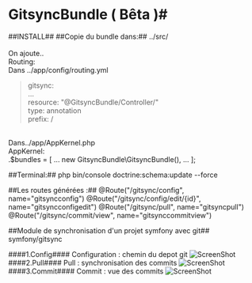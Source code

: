 # GitsyncBundle ( Bêta )#

##INSTALL##
##Copie du bundle dans:##
../src/<br/>
<br/>
On ajoute..<br/>
Routing:<br/>
Dans ../app/config/routing.yml<br/>
>gitsync:<br/>
>    ...<br/>
>    resource: "@GitsyncBundle/Controller/"<br/>
>    type:     annotation<br/>
>    prefix:   /<br/>
<br/>
Dans../app/AppKernel.php<br/>
AppKernel:<br/>
    .$bundles = [
        ...
        new GitsyncBundle\GitsyncBundle(),
        ...
    ];

##Terminal:##
php bin/console doctrine:schema:update --force

##Les routes générées :##
@Route("/gitsync/config", name="gitsyncconfig")
@Route("/gitsync/config/edit/{id}", name="gitsyncconfigedit")
@Route("/gitsync/pull", name="gitsyncpull")
@Route("/gitsync/commit/view", name="gitsynccommitview")


##Module de synchronisation d'un projet symfony avec git##
symfony/gitsync

####1.Config####
Configuration : chemin du depot git
![ScreenShot](https://benjamin.antioco.fr/public/img/gitsync-config.png)
####2.Pull####
Pull : synchronisation des commits
![ScreenShot](https://benjamin.antioco.fr/public/img/gitsync-pull.png)
####3.Commit####
Commit : vue des commits
![ScreenShot](https://benjamin.antioco.fr/public/img/gitsync-view-commit.png)

